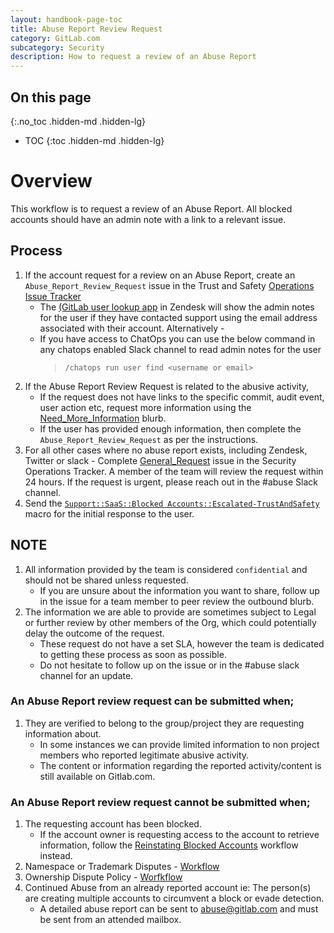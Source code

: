 ```yaml
---
layout: handbook-page-toc
title: Abuse Report Review Request
category: GitLab.com
subcategory: Security
description: How to request a review of an Abuse Report
---
```


## On this page
{:.no_toc .hidden-md .hidden-lg}

- TOC
{:toc .hidden-md .hidden-lg}

# Overview

This workflow is to request a review of an Abuse Report.  All blocked accounts should have an admin note with a link to a relevant issue.

## Process

1. If the account request for a review on an Abuse Report, create an `Abuse_Report_Review_Request` issue in the Trust and Safety [Operations Issue Tracker](/handbook/engineering/security/security-operations/trustandsafety/)
    - The [(GitLab user lookup app](/handbook/support/support-ops/documentation/zendesk_global_apps.html#gitlab-user-lookup) in Zendesk will show the admin notes for the user if they have contacted support using the email address associated with their account.  Alternatively - 
    - If you have access to ChatOps you can use the below command in any chatops enabled Slack channel to read admin notes for the user
        > `/chatops run user find <username or email>`
1. If the Abuse Report Review Request is related to the abusive activity, 
    * If the request does not have links to the specific commit, audit event, user action etc, request more information using the [Need_More_Information](https://gitlab.com/gitlab-com/gl-security/security-operations/trust-and-safety/operations/-/tree/master/Blurbs/Need_More_Information) blurb.
    - If the user has provided enough information, then complete the `Abuse_Report_Review_Request` as per the instructions. 
1. For all other cases where no abuse report exists, including Zendesk, Twitter or slack - Complete [General_Request](https://gitlab.com/gitlab-com/gl-security/security-operations/trust-and-safety/operations/-/issues) issue in the Security Operations Tracker. A member of the team will review the request within 24 hours. If the request is urgent, please reach out in the #abuse Slack channel.
1.  Send the [`Support::SaaS::Blocked Accounts::Escalated-TrustAndSafety`](https://gitlab.com/search?utf8=%E2%9C%93&group_id=2573624&project_id=17008590&scope=&search_code=true&snippets=false&repository_ref=master&nav_source=navbar&search=id%3A+360073013540) macro for the initial response to the user.

## NOTE

1. All information provided by the team is considered `confidential` and should not be shared unless requested.
   * If you are unsure about the information you want to share, follow up in the issue for a team member to peer review the outbound blurb.
1. The information we are able to provide are sometimes subject to Legal or further review by other members of the Org, which could potentially delay the outcome of the request.
   * These request do not have a set SLA, however the team is dedicated to getting these process as soon as possible.  
   * Do not hesitate to follow up on the issue or in the #abuse slack channel for an update. 

### An Abuse Report review request can be submitted when;

1. They are verified to belong to the group/project they are requesting information about.
   * In some instances we can provide limited information to non project members who reported legitimate abusive activity.
   * The content or information regarding the reported activity/content is still available on Gitlab.com. 

### An Abuse Report review request **cannot** be submitted when;

1. The requesting account has been blocked.
   * If the account owner is requesting access to the account to retrieve information, follow the [Reinstating Blocked Accounts](https://about.gitlab.com/handbook/support/workflows/reinstating-blocked-accounts.html) workflow instead.
1. Namespace or Trademark Disputes - [Workflow](/handbook/support/#namespace--trademarks)
1. Ownership Dispute Policy - [Worfkflow](/handbook/support/#ownership-disputes)
1. Continued Abuse from an already reported account ie:  The person(s) are creating multiple accounts to circumvent a block or evade detection.
   * A detailed abuse report can be sent to abuse@gitlab.com and must be sent from an attended mailbox. 


